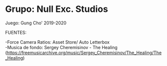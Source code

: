 # Grupo: Null Exc. Studios
Juego: Gung Cho'
2019-2020

FUENTES:  

-Force Camera Ratios: Asset Store/ Auto Letterbox  
-Musica de fondo: Sergey Cheremisinov - The Healing (https://freemusicarchive.org/music/Sergey_Cheremisinov/The_Healing/The_Healing)
